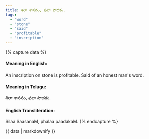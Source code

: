 ```yaml
---
title: శిలా శాసనం, ఫలా పాదకం.
tags:
  - "word"
  - "stone"
  - "said"
  - "profitable"
  - "inscription"
---
```


{% capture data %}
#### Meaning in English:
An inscription on stone is profitable.
Said of an honest man's word.

#### Meaning in Telugu:
శిలా శాసనం, ఫలా పాదకం.

#### English Transliteration:
Silaa SaasanaM, phalaa paadakaM.
{% endcapture %}

<div class="notice">{{ data | markdownify }}</div>

